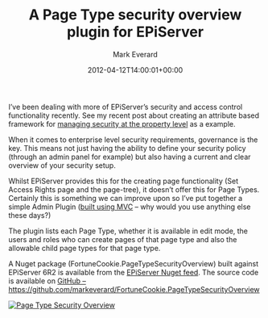 ﻿---
id: 736
title: A Page Type security overview plugin for EPiServer
date: 2012-04-12T14:00:01+00:00
author: Mark Everard
layout: post
guid: http://www.markeverard.com/blog/?p=736
permalink: /2012/04/12/a-page-type-security-overview-plugin-for-episerver/
dsq_thread_id:
  - "1076701802"
  - "1076701802"
categories:
  - Episerver
---
I&#8217;ve been dealing with more of EPiServer&#8217;s security and access control functionality recently. See my recent post about creating an attribute based framework for <a title="Role and user based property security for EPiServer " href="http://www.markeverard.com/2012/02/13/role-and-user-based-property-security-for-episerver/" target="_blank">managing security at the property level</a> as a example.

When it comes to enterprise level security requirements, governance is the key. This means not just having the ability to define your security policy (through an admin panel for example) but also having a current and clear overview of your security setup.

Whilst EPiServer provides this for the creating page functionality (Set Access Rights page and the page-tree), it doesn&#8217;t offer this for Page Types. Certainly this is something we can improve upon so I&#8217;ve put together a simple Admin Plugin (<a title="Creating EpiServer Plugins using MVC" href="http://world.episerver.com/Blogs/Paul-Smith/Dates1/2011/8/Creating-EPiServer-AdminEdit-Plug-ins-using-MVC/" target="_blank">built using MVC</a> &#8211; why would you use anything else these days?)

The plugin lists each Page Type, whether it is available in edit mode, the users and roles who can create pages of that page type and also the allowable child page types for that page type.

A Nuget package (FortuneCookie.PageTypeSecurityOverview) built against EPiServer 6R2 is available from the <a title="EPiServer Nuget" href="http://nuget.episerver.com/" target="_blank">EPiServer Nuget feed</a>. The source code is available on <a title="FortuneCookie.PageTypeSecurityOverview on GitHub" href="https://github.com/markeverard/FortuneCookie.PageTypeSecurityOverview" target="_blank">GitHub – https://github.com/markeverard/FortuneCookie.PageTypeSecurityOverview</a>

[<img class="aligncenter size-full wp-image-737" title="Page Type Security Overview" alt="Page Type Security Overview" src="/assets/uploads/2012/04/pagetypesecurityoverview.png" width="700" height="463" srcset="https://www.markeverard.com/wp-content/uploads/2012/04/pagetypesecurityoverview.png 700w, https://www.markeverard.com/wp-content/uploads/2012/04/pagetypesecurityoverview-300x198.png 300w, https://www.markeverard.com/wp-content/uploads/2012/04/pagetypesecurityoverview-580x384.png 580w, https://www.markeverard.com/wp-content/uploads/2012/04/pagetypesecurityoverview-320x212.png 320w" sizes="(max-width: 700px) 100vw, 700px" />](/assets/uploads/2012/04/pagetypesecurityoverview.png)
